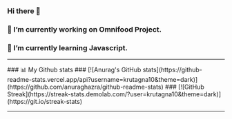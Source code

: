 ### Hi there 👋
### 🔭 I’m currently working on Omnifood Project.
### 🌱 I’m currently learning Javascript.
<hr>
### 📊 My Github stats
###   [![Anurag's GitHub stats](https://github-readme-stats.vercel.app/api?username=krutagna10&theme=dark)](https://github.com/anuraghazra/github-readme-stats)
###   [![GitHub Streak](https://streak-stats.demolab.com/?user=krutagna10&theme=dark)](https://git.io/streak-stats)
<hr>




<!--
**krutagna10/krutagna10** is a ✨ _special_ ✨ repository because its `README.md` (this file) appears on your GitHub profile.

Here are some ideas to get you started:

- 🔭 I’m currently working on Omnifood Project...
- 🌱 I’m currently learning Javascript ...
- 👯 I’m looking to collaborate on ...
- 🤔 I’m looking for help with ...
- 💬 Ask me about ...
- 📫 How to reach me: ...
- 😄 Pronouns: ...
- ⚡ Fun fact: ...
-->
